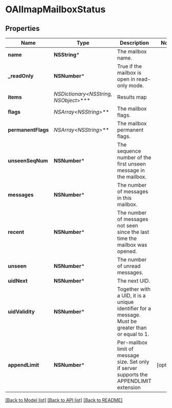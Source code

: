 # OAIImapMailboxStatus

## Properties
Name | Type | Description | Notes
------------ | ------------- | ------------- | -------------
**name** | **NSString*** | The mailbox name. | 
**_readOnly** | **NSNumber*** | True if the mailbox is open in read-only mode. | 
**items** | **NSDictionary&lt;NSString*, NSObject*&gt;*** | Results map | 
**flags** | **NSArray&lt;NSString*&gt;*** | The mailbox flags. | 
**permanentFlags** | **NSArray&lt;NSString*&gt;*** | The mailbox permanent flags. | 
**unseenSeqNum** | **NSNumber*** | The sequence number of the first unseen message in the mailbox. | 
**messages** | **NSNumber*** | The number of messages in this mailbox. | 
**recent** | **NSNumber*** | The number of messages not seen since the last time the mailbox was opened. | 
**unseen** | **NSNumber*** | The number of unread messages. | 
**uidNext** | **NSNumber*** | The next UID. | 
**uidValidity** | **NSNumber*** | Together with a UID, it is a unique identifier for a message. Must be greater than or equal to 1. | 
**appendLimit** | **NSNumber*** | Per-mailbox limit of message size. Set only if server supports the APPENDLIMIT extension | [optional] 

[[Back to Model list]](../README#documentation-for-models) [[Back to API list]](../README#documentation-for-api-endpoints) [[Back to README]](../README)


